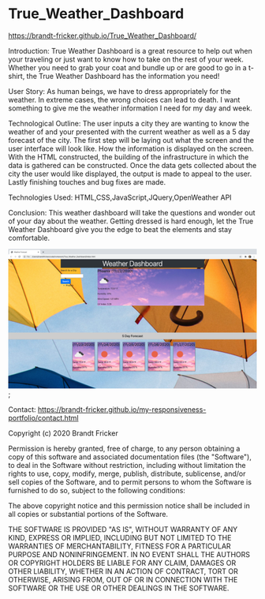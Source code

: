 # True_Weather_Dashboard
https://brandt-fricker.github.io/True_Weather_Dashboard/

Introduction:
True Weather Dashboard is a great resource to help out when your traveling or just want to know how to take on the rest of your week.  Whether you need to grab your coat and bundle up or are good to go in a t-shirt, the True Weather Dashboard has the information you need!

User Story:
As human beings, we have to dress appropriately for the weather. In extreme cases, the wrong choices can lead to death.  I want something to give me the weather information I need for my day and week. 

Technological Outline:
The user inputs a city they are wanting to know the weather of and your presented with the current weather as well as a 5 day forecast of the city. The first step will be laying out what the screen and the user interface will look like. How the information is displayed on the screen. With the HTML constructed, the building of the infrastructure in which the data is gathered can be constructed.  Once the data gets collected about the city the user would like displayed, the output is made to appeal to the user. Lastly finishing touches and bug fixes are made.

Technologies Used: 
HTML,CSS,JavaScript,JQuery,OpenWeather API

Conclusion:
This weather dashboard will take the questions and wonder out of your day about the weather. Getting dressed is hard enough, let the True Weather Dashboard give you the edge to beat the elements and stay comfortable.  

![preview](True_Weather_Dashboard.png);

Contact: https://brandt-fricker.github.io/my-responsiveness-portfolio/contact.html

Copyright (c) 2020 Brandt Fricker

Permission is hereby granted, free of charge, to any person obtaining a copy
of this software and associated documentation files (the "Software"), to deal
in the Software without restriction, including without limitation the rights
to use, copy, modify, merge, publish, distribute, sublicense, and/or sell
copies of the Software, and to permit persons to whom the Software is
furnished to do so, subject to the following conditions:

The above copyright notice and this permission notice shall be included in all
copies or substantial portions of the Software.

THE SOFTWARE IS PROVIDED "AS IS", WITHOUT WARRANTY OF ANY KIND, EXPRESS OR
IMPLIED, INCLUDING BUT NOT LIMITED TO THE WARRANTIES OF MERCHANTABILITY,
FITNESS FOR A PARTICULAR PURPOSE AND NONINFRINGEMENT. IN NO EVENT SHALL THE
AUTHORS OR COPYRIGHT HOLDERS BE LIABLE FOR ANY CLAIM, DAMAGES OR OTHER
LIABILITY, WHETHER IN AN ACTION OF CONTRACT, TORT OR OTHERWISE, ARISING FROM,
OUT OF OR IN CONNECTION WITH THE SOFTWARE OR THE USE OR OTHER DEALINGS IN THE
SOFTWARE.
